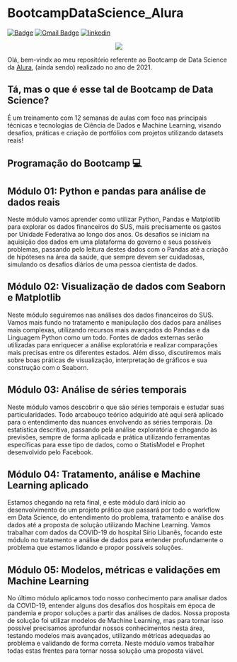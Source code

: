 # BootcampDataScience_Alura
[![Badge](https://img.shields.io/badge/Author-Lucca_Mello-%237159c1?style=flat-square&logo=ghost)](https://github.com/LuccaMello7/)
[![Gmail Badge](https://img.shields.io/badge/-luccamello7@gmail.com-6633cc?style=flat-square&logo=Gmail&logoColor=white&link=mailto:luccamello7@gmail.com)](mailto:luccamello7@gmail.com)
[![linkedin](https://img.shields.io/badge/luccamello7-0077B5??style=plastic&logo=linkedin&logoColor=white)](https://www.linkedin.com/in/luccamello7/)

<p align="center">
  <img src = "https://www.alura.com.br/assets/img/bootcamp/data-science-aplicada/shareImage.1621287442.png">
</p>

Olá, bem-vindx ao meu repositório referente ao Bootcamp de Data Science da [Alura](https://www.alura.com.br/), (ainda sendo) realizado no ano de 2021.

## Tá, mas o que é esse tal de Bootcamp de Data Science?

É um treinamento com 12 semanas de aulas com foco nas principais técnicas e tecnologias de Ciência de Dados e Machine Learning, visando desafios, práticas e criação de portfólios com projetos utilizando datasets reais!


## Programação do Bootcamp 💻

## **Módulo 01: Python e pandas para análise de dados reais**
Neste módulo vamos aprender como utilizar Python, Pandas e Matplotlib para explorar os dados financeiros do SUS, mais precisamente os gastos por Unidade Federativa ao longo dos anos. Os desafios se iniciam na aquisição dos dados em uma plataforma do governo e seus possíveis problemas, passando pelo leitura destes dados com o Pandas até a criação de hipóteses na área da saúde, que sempre devem ser cuidadosas, simulando os desafios diários de uma pessoa cientista de dados.

## **Módulo 02: Visualização de dados com Seaborn e Matplotlib**
Neste módulo seguiremos nas análises dos dados financeiros do SUS. Vamos mais fundo no tratamento e manipulação dos dados para análises mais complexas, utilizando recursos mais avançados do Pandas e da Linguagem Python como um todo.
Fontes de dados externas serão utilizadas para enriquecer a análise exploratória e realizar comparações mais precisas entre os diferentes estados. Além disso, discutiremos mais sobre boas práticas de visualização, interpretação de gráficos e sua construção com o Seaborn.


## **Módulo 03: Análise de séries temporais**
Neste módulo vamos descobrir o que são séries temporais e estudar suas particularidades.
Todo arcabouço teórico adquirido até aqui será aplicado para o entendimento das nuances envolvendo as séries temporais. Da estatística descritiva, passando pela análise exploratória e chegando às previsões, sempre de forma aplicada e prática utilizando ferramentas específicas para esse tipo de dados, como o StatisModel e Prophet desenvolvido pelo Facebook.

## **Módulo 04: Tratamento, análise e Machine Learning aplicado**
Estamos chegando na reta final, e este módulo dará início ao desenvolvimento de um projeto prático que passará por todo o workflow em Data Science, do entendimento do problema, tratamento e análise dos dados até a proposta de solução utilizando Machine Learning.
Vamos trabalhar com dados da COVID-19 do hospital Sírio Libanês, focando este módulo no tratamento e análise de dados para entender profundamente o problema que estamos lidando e propor possíveis soluções.

## **Módulo 05: Modelos, métricas e validações em Machine Learning**
No último módulo aplicamos todo nosso conhecimento para analisar dados da COVID-19, entender alguns dos desafios dos hospitais em época de pandemia e propor soluções a partir das análises de dados.
Nossa proposta de solução foi utilizar modelos de Machine Learning, mas para tornar isso possível precisamos aprofundar nossos conhecimentos nesta área, testando modelos mais avançados, utilizando métricas adequadas ao problema e validando de forma correta. Neste módulo vamos trabalhar todas estas frentes para tornar nossa solução uma proposta viável.
